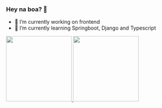 ### Hey na boa? 👋

- 🔭 I’m currently working on frontend
- 🌱 I’m currently learning Springboot, Django and Typescript

<div>
  <a href="https://github.com/Roddy-B">
  <img height="180em" src="https://github-readme-stats.vercel.app/api?username=Roddy-B&show_icons=true&theme=dark&include_all_commits=true&count_private=true" />
  <img height="180em" src="https://github-readme-stats.vercel.app/api/top-langs/?username=Roddy-B&langs_count=8&theme=dark" />
</div>
